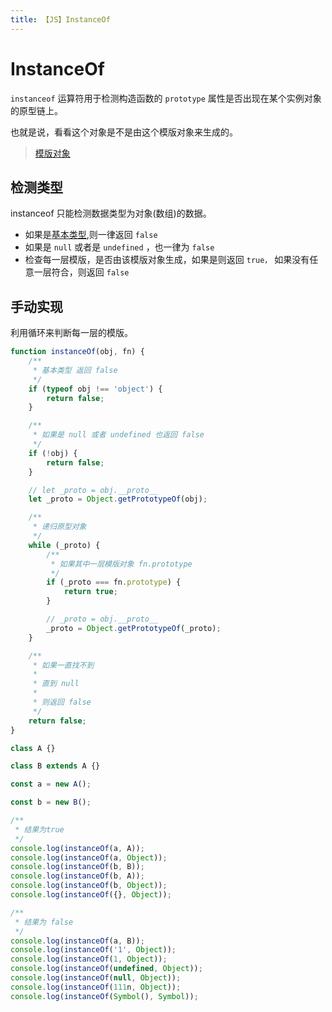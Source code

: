 ```yaml
---
title: 【JS】InstanceOf
---
```


# InstanceOf

`instanceof` 运算符用于检测构造函数的 `prototype` 属性是否出现在某个实例对象的原型链上。

也就是说，看看这个对象是不是由这个模版对象来生成的。

> [模版对象](./PROTOTYPE.md)

## 检测类型

instanceof 只能检测数据类型为对象(数组)的数据。

-   如果是[基本类型](./DATA_TYPE.md),则一律返回 `false`
-   如果是 `null` 或者是 `undefined` ，也一律为 `false`
-   检查每一层模版，是否由该模版对象生成，如果是则返回 `true，` 如果没有任意一层符合，则返回 `false`

## 手动实现

利用循环来判断每一层的模版。

```ts
function instanceOf(obj, fn) {
    /**
     * 基本类型 返回 false
     */
    if (typeof obj !== 'object') {
        return false;
    }

    /**
     * 如果是 null 或者 undefined 也返回 false
     */
    if (!obj) {
        return false;
    }

    // let _proto = obj.__proto__
    let _proto = Object.getPrototypeOf(obj);

    /**
     * 递归原型对象
     */
    while (_proto) {
        /**
         * 如果其中一层模版对象 fn.prototype
         */
        if (_proto === fn.prototype) {
            return true;
        }

        // _proto = obj.__proto__
        _proto = Object.getPrototypeOf(_proto);
    }

    /**
     * 如果一直找不到
     *
     * 直到 null
     *
     * 则返回 false
     */
    return false;
}

class A {}

class B extends A {}

const a = new A();

const b = new B();

/**
 * 结果为true
 */
console.log(instanceOf(a, A));
console.log(instanceOf(a, Object));
console.log(instanceOf(b, B));
console.log(instanceOf(b, A));
console.log(instanceOf(b, Object));
console.log(instanceOf({}, Object));

/**
 * 结果为 false
 */
console.log(instanceOf(a, B));
console.log(instanceOf('1', Object));
console.log(instanceOf(1, Object));
console.log(instanceOf(undefined, Object));
console.log(instanceOf(null, Object));
console.log(instanceOf(111n, Object));
console.log(instanceOf(Symbol(), Symbol));
```
